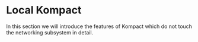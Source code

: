# Local Kompact

In this section we will introduce the features of Kompact which do not touch the networking subsystem in detail.
